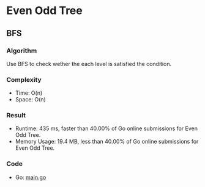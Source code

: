 # Even Odd Tree



## BFS



### Algorithm

Use BFS to check wether the each level is satisfied the condition.


### Complexity

- Time: O(n)
- Space: O(n)


### Result

- Runtime: 435 ms, faster than 40.00% of Go online submissions for Even Odd Tree.
- Memory Usage: 19.4 MB, less than 40.00% of Go online submissions for Even Odd Tree.


### Code

- Go: [main.go](#maingo)